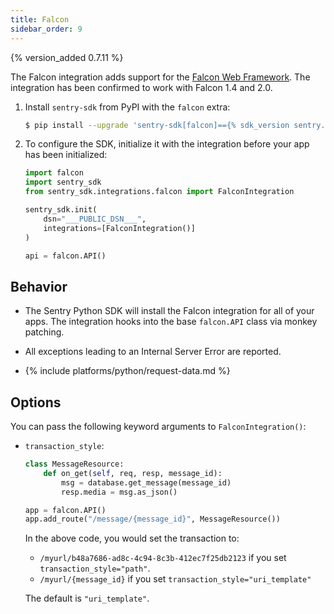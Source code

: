 ```yaml
---
title: Falcon
sidebar_order: 9
---
```


{% version_added 0.7.11 %}


<!-- WIZARD -->
The Falcon integration adds support for the [Falcon Web Framework](https://falconframework.org/).
The integration has been confirmed to work with Falcon 1.4 and 2.0.

1. Install `sentry-sdk` from PyPI with the `falcon` extra:

    ```bash
    $ pip install --upgrade 'sentry-sdk[falcon]=={% sdk_version sentry.python %}'
    ```

2.  To configure the SDK, initialize it with the integration before your app has been initialized:

    ```python
    import falcon
    import sentry_sdk
    from sentry_sdk.integrations.falcon import FalconIntegration

    sentry_sdk.init(
        dsn="___PUBLIC_DSN___",
        integrations=[FalconIntegration()]
    )

    api = falcon.API()
    ```

<!-- TODO-ADD-VERIFICATION-EXAMPLE -->
<!-- ENDWIZARD -->

## Behavior

* The Sentry Python SDK will install the Falcon integration for all of your apps. The integration hooks into the base `falcon.API` class via monkey patching.

* All exceptions leading to an Internal Server Error are reported.

* {% include platforms/python/request-data.md %}

## Options

You can pass the following keyword arguments to `FalconIntegration()`:

* `transaction_style`:

  ```python
  class MessageResource:
      def on_get(self, req, resp, message_id):
          msg = database.get_message(message_id)
          resp.media = msg.as_json()

  app = falcon.API()
  app.add_route("/message/{message_id}", MessageResource())
  ```

  In the above code, you would set the transaction to:

  * `/myurl/b48a7686-ad8c-4c94-8c3b-412ec7f25db2123` if you set `transaction_style="path"`.
  * `/myurl/{message_id}` if you set `transaction_style="uri_template"`

  The default is `"uri_template"`.
